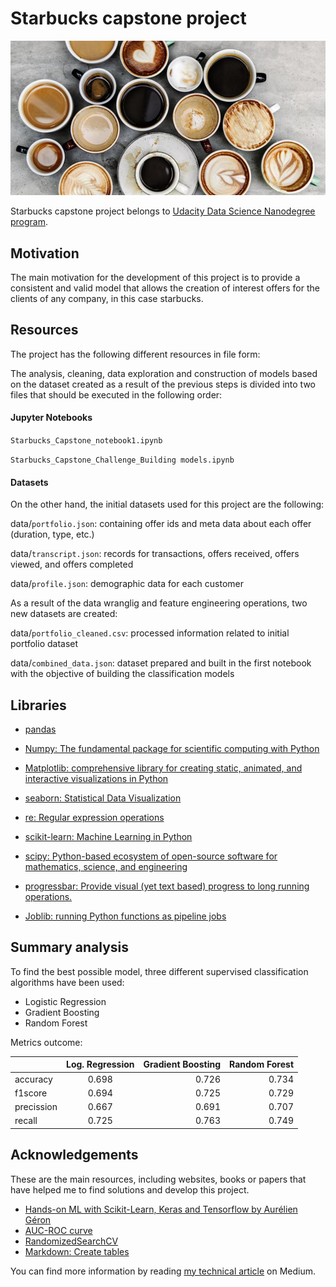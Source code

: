 # Starbucks capstone project
![alt text](https://github.com/jordilucas16/starbucks_capstone_project/blob/master/coffe_offer_succes.jpeg)

Starbucks capstone project belongs to [Udacity Data Science Nanodegree program](https://www.udacity.com/school-of-data-science).


## Motivation

The main motivation for the development of this project is to provide a consistent and valid model that allows the creation of interest offers for the clients of any company, in this case starbucks.

## Resources


The project has the following different resources in file form:

The analysis, cleaning, data exploration and construction of models based on the dataset created as a result of the previous steps is divided into two files that should be executed in the following order:

#### Jupyter Notebooks

`Starbucks_Capstone_notebook1.ipynb`

`Starbucks_Capstone_Challenge_Building models.ipynb`

#### Datasets

On the other hand, the initial datasets used for this project are the following:

data/`portfolio.json`: containing offer ids and meta data about each offer (duration, type, etc.)

data/`transcript.json`: records for transactions, offers received, offers viewed, and offers completed

data/`profile.json`: demographic data for each customer


As a result of the data wranglig and feature engineering operations, two new datasets are created:

data/`portfolio_cleaned.csv`: processed information related to initial portfolio dataset

data/`combined_data.json`: dataset prepared and built in the first notebook with the objective of building the classification models

## Libraries

* [pandas](https://pandas.pydata.org/)

* [Numpy: The fundamental package for scientific computing with Python](http://www.numpy.org/)

* [Matplotlib: comprehensive library for creating static, animated, and interactive visualizations in Python](https://matplotlib.org/)

* [seaborn: Statistical Data Visualization](https://seaborn.pydata.org/)

* [re: Regular expression operations](https://docs.python.org/3/library/re.html)

* [scikit-learn: Machine Learning in Python](https://scikit-learn.org/stable/)

* [scipy: Python-based ecosystem of open-source software for mathematics, science, and engineering](https://www.scipy.org/)

* [progressbar: Provide visual (yet text based) progress to long running operations.](https://pypi.org/project/progressbar2/)

* [Joblib: running Python functions as pipeline jobs](https://joblib.readthedocs.io/en/latest/)

## Summary analysis

To find the best possible model, three different supervised classification algorithms have been used:

* Logistic Regression
* Gradient Boosting
* Random Forest

Metrics outcome:

|                 | Log. Regression | Gradient Boosting | Random Forest  |
| -------------   |:---------------:| -----------------:| --------------:|
| accuracy        |    0.698        |     0.726         |     0.734      |
| f1score         |    0.694        |     0.725         |     0.729      |
| precission      | 0.667           | 0.691             |    0.707       |
| recall          | 0.725           | 0.763             |    0.749       |

## Acknowledgements


These are the main resources, including websites, books or papers that have helped me to find solutions and develop this project.

* [Hands-on ML with Scikit-Learn, Keras and Tensorflow by Aurélien Géron](https://www.oreilly.com/library/view/hands-on-machine-learning/9781492032632/)
* [AUC-ROC curve](https://developers.google.com/machine-learning/crash-course/classification/roc-and-auc)
* [RandomizedSearchCV](https://scikit-learn.org/stable/modules/generated/sklearn.model_selection.RandomizedSearchCV.html)
* [Markdown: Create tables](https://www.makeuseof.com/tag/create-markdown-table/)

You can find more information by reading [my technical article](https://jordiluc16.medium.com/starbucks-capstone-challenge-offer-analysis-and-success-prediction-78574e915dbf) on Medium.
